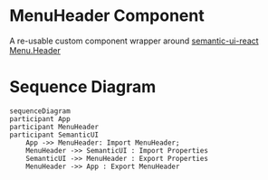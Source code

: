 # MenuHeader Component

A re-usable custom component wrapper around [semantic-ui-react Menu.Header](https://react.semantic-ui.com/collections/menu)

# Sequence Diagram

```mermaid
sequenceDiagram
participant App
participant MenuHeader
participant SemanticUI
    App ->> MenuHeader: Import MenuHeader;
    MenuHeader ->> SemanticUI : Import Properties
    SemanticUI ->> MenuHeader : Export Properties
    MenuHeader ->> App : Export MenuHeader
```

